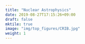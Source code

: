 ```yaml
---
title: "Nuclear Astrophysics"
date: 2019-08-27T17:15:26+09:00
draft: false
mktile: true
image: "img/top_figures/CRIB.jpg"
weight: 1
---
```


